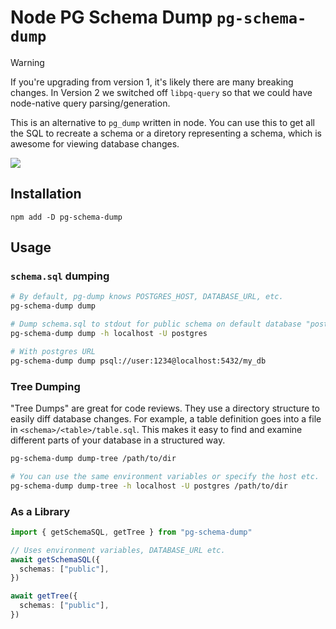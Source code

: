 # Node PG Schema Dump `pg-schema-dump`

> [!WARNING]
> If you're upgrading from version 1, it's likely there are many breaking
> changes. In Version 2 we switched off `libpq-query` so that we could have
> node-native query parsing/generation.

This is an alternative to `pg_dump` written in node. You can use this to get
all the SQL to recreate a schema or a diretory representing a schema, which
is awesome for viewing database changes.

![](https://user-images.githubusercontent.com/1910070/257036161-8a17dc4a-1457-4756-9ad3-52bce0445392.gif)

## Installation

`npm add -D pg-schema-dump`

## Usage

### `schema.sql` dumping

```bash
# By default, pg-dump knows POSTGRES_HOST, DATABASE_URL, etc.
pg-schema-dump dump

# Dump schema.sql to stdout for public schema on default database "postgres"
pg-schema-dump dump -h localhost -U postgres

# With postgres URL
pg-schema-dump dump psql://user:1234@localhost:5432/my_db
```

### Tree Dumping

"Tree Dumps" are great for code reviews. They use a directory structure to
easily diff database changes. For example, a table definition goes into a file
in `<schema>/<table>/table.sql`. This makes it easy to find and examine different
parts of your database in a structured way.

```bash
pg-schema-dump dump-tree /path/to/dir

# You can use the same environment variables or specify the host etc.
pg-schema-dump dump-tree -h localhost -U postgres /path/to/dir
```

### As a Library

```ts
import { getSchemaSQL, getTree } from "pg-schema-dump"

// Uses environment variables, DATABASE_URL etc.
await getSchemaSQL({
  schemas: ["public"],
})

await getTree({
  schemas: ["public"],
})
```
